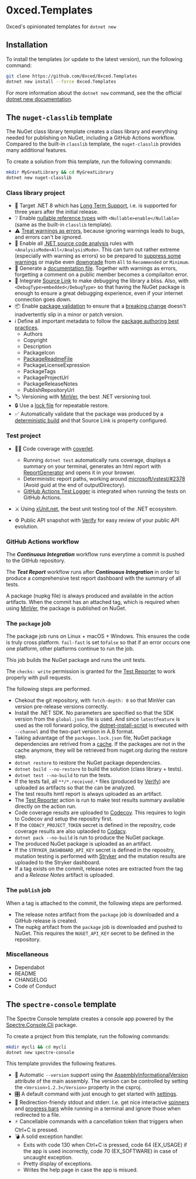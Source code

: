 # 0xced.Templates

0xced's opinionated templates for `dotnet new`

## Installation

To install the templates (or update to the latest version), run the following command:

```sh
git clone https://github.com/0xced/0xced.Templates
dotnet new install --force 0xced.Templates
```

For more information about the `dotnet new` command, see the the official [dotnet new documentation][dotnet-new].

## The `nuget-classlib` template

The NuGet class library template creates a class library and everything needed for publishing on NuGet, including a GitHub Actions workflow. Compared to the built-in `classlib` template, the `nuget-classlib` provides many additional features.

To create a solution from this template, run the following commands:

```sh
mkdir MyGreatLibrary && cd MyGreatLibrary
dotnet new nuget-classlib
```

### Class library project

* 🎯 Target .NET 8 which has [Long Term Support][LTS], i.e. is supported for three years after the initial release.
* ❔ Enable [nullable reference types][NRT] with `<Nullable>enable</Nullable>` (same as the built-in `classlib` template).
* ⚠️ [Treat warnings as errors][TWAS], because ignoring warnings leads to bugs, and errors can't be ignored.
* 🔬 Enable all [.NET source code analysis][CodeAnalysis] rules with `<AnalysisMode>All</AnalysisMode>`.
  This can turn out rather extreme (especially with warning as errors) so be prepared to [suppress some warnings][SuppressWarnings] or maybe even [downgrade][AnalysisMode] from `All` to `Recommended` or `Minimum`.
* 📗 Generate a [documentation file][XmlDoc]. Together with warnings as errors, forgetting a comment on a public member becomes a compilaiton error.
* 🔗 Integrate [Source Link][SourceLink] to make debugging the library a bliss. Also, with `<DebugType>embedded</DebugType>` so that having the NuGet package is enough to ensure a great debugging experience, even if your internet connection goes down.
* 📦 Enable [package validation][PackageValidation] to ensure that a [breaking change][BreakingChanges] doesn't inadvertently slip in a minor or patch version.
* ℹ️ Define all important metadata to follow the [package authoring best practices][PackageAuthoringBestPractices].
  * Authors
  * Copyright
  * Description
  * PackageIcon
  * [PackageReadmeFile][PackageReadmeFile]
  * PackageLicenseExpression
  * PackageTags
  * PackageProjectUrl
  * PackageReleaseNotes
  * PublishRepositoryUrl
* 🏷 Versioning with [MinVer][MinVer], the best .NET versioning tool.
* 🔒 Use a [lock file][LockFile] for repeatable restore.
* ✅ Automatically validate that the package was produced by a [deterministic build][DeterministicBuild] and that Source Link is property configured.

### Test project

* 👩‍🔬 Code coverage with [coverlet][coverlet].
  * Running `dotnet test` automatically runs coverage, displays a summary on your terminal, generates an html report with [ReportGenerator][ReportGenerator] and opens it in your browser.
  * Deterministic report paths, working around [microsoft/vstest/#2378][VsTestIssue2378] (Avoid guid at the end of outputDirectory).
  * [GitHub Actions Test Logger][GitHubActionsTestLogger] is integrated when running the tests on GitHub Actions.
  
* ⚔️ Using [xUnit.net][xUnit], the best unit testing tool of the .NET ecosystem.
  
* ⚙️ Public API snapshot with [Verify][Verify] for easy review of your public API evolution.

### GitHub Actions workflow

The ***Continuous Integration*** workflow runs everytime a commit is pushed to the GitHub repository.

The ***Test Report*** workflow runs after ***Continuous Integration*** in order to produce a comprehensive test report dashboard with the summary of all tests.

A package (nupkg file) is always produced and available in the action artifacts. When the commit has an attached tag, which is required when using [MinVer][MinVer], the package is published on NuGet.

### The `package` job

The package job runs on Linux + macOS + Windows. This ensures the code is truly cross platform. `fail-fast` is set to`false` so that if an error occurs one one platform, other platforms continue to run the job.

This job builds the NuGet package and runs the unit tests.

The `checks: write` permission is granted for the [Test Reporter][TestReporter] to work properly with pull requests.

The following steps are performed.

* Chekout the git repository, with `fetch-depth: 0` so that MinVer can version pre-release versions correctly.
* Install the .NET SDK. No parameters are specified so that the SDK version from the `global.json` file is used. And since `latestFeature` is used as the roll forward policy, the [dotnet-install-script](https://learn.microsoft.com/en-us/dotnet/core/tools/dotnet-install-script) is executed with `--channel` and the two-part version in A.B format.
* Taking advantage of the `packages.lock.json` file, NuGet package dependencies are retrived from a [cache](https://docs.github.com/en/actions/using-workflows/caching-dependencies-to-speed-up-workflows). If the packages are not in the cache anymore, they will be retrieved from nuget.org during the restore step.
* `dotnet restore` to restore the NuGet package dependencies.
* `dotnet build --no-restore` to build the solution (class library + tests).
* `dotnet test --no-build`  to run the tests.
* If the tests fail, all `**/*.received.*` files (produced by [Verify][Verify]) are uploaded as artifacts so that the can be analyzed.
* The test results hmtl report is always uploaded as an artifact.
* The [Test Reporter][TestReporter] action is run to make test results summary available directly on the action run.
* Code coverage results are uploaded to [Codecov][Codecov]. This requires to login to Codecov and setup the repositry first.
* If the `CODACY_PROJECT_TOKEN` secret is defined in the repositry, code coverage results are also uplaoded to [Codacy][Codacy].
* `dotnet pack --no-build` is run to produce the NuGet package.
* The produced NuGet package is uploaded as an artifact.
* If the `STRYKER_DASHBOARD_API_KEY` secret is defined in the repositry, mutation testing is performed with [Stryker][Stryker] and the mutation results are uploaded to the Stryker dashboard.
* If a tag exists on the commit, release notes are extracted from the tag and a *Release Notes* artifact is uploaded.

### The `publish` job

When a tag is attached to the commit, the following steps are performed.

* The release notes artifact from the `package` job is downloaded and a GitHub release is created.
* The nupkg artifact from the `package` job is downloaded and pushed to NuGet. This requires the `NUGET_API_KEY` secret to be defined in the repository.

### Miscellaneous

*	Dependabot
*	README
*	CHANGELOG
*	Code of Conduct

## The `spectre-console` template

The Spectre Console template creates a console app powered by the [Spectre.Console.Cli](https://spectreconsole.net/cli/) package.

To create a project from this template, run the following commands:

```sh
mkdir mycli && cd mycli
dotnet new spectre-console
```

This template provides the following features.

* 🔢 Automatic  `--version` support using the [AssemblyInformationalVersion](https://learn.microsoft.com/en-us/dotnet/api/system.reflection.assemblyinformationalversionattribute) attribute of the main assembly. The version can be controlled by setting the `<Version>1.2.3</Version>` property in the csproj.
* 🎛️ A default command with just enough to get started with [settings](https://spectreconsole.net/cli/settings).
* 📄 Redirection-friendy stdout and stderr. I.e. get nice interactive [spinners](https://spectreconsole.net/live/status) and [progress bars](https://spectreconsole.net/live/progress) while running in a terminal and ignore those when redirected to a file.
* ⚡️ Cancellable commands with a cancellation token that triggers when Ctrl+C is pressed.
* 💣 A solid exception handler.
  * Exits with code 130 when Ctrl+C is pressed, code 64 (EX_USAGE) if the app is used incorrectly, code 70 (EX_SOFTWARE) in case of uncaught exception.
  * Pretty display of exceptions.
  * Writes the help page in case the app is misued.

[dotnet-new]: https://docs.microsoft.com/en-us/dotnet/core/tools/dotnet-new
[LTS]: https://dotnet.microsoft.com/en-us/platform/support/policy/dotnet-core
[NRT]: https://learn.microsoft.com/en-us/dotnet/csharp/nullable-references
[TWAS]: https://learn.microsoft.com/en-us/dotnet/csharp/language-reference/compiler-options/errors-warnings#treatwarningsaserrors
[CodeAnalysis]: https://learn.microsoft.com/en-us/dotnet/fundamentals/code-analysis/overview
[SuppressWarnings]: https://learn.microsoft.com/en-us/dotnet/fundamentals/code-analysis/suppress-warnings
[AnalysisMode]: https://learn.microsoft.com/en-us/dotnet/fundamentals/code-analysis/overview#enable-additional-rules
[XmlDoc]: https://learn.microsoft.com/en-us/dotnet/csharp/language-reference/xmldoc/
[SourceLink]: https://learn.microsoft.com/en-us/dotnet/standard/library-guidance/sourcelink
[PackageValidation]: https://learn.microsoft.com/en-us/dotnet/fundamentals/package-validation/overview
[BreakingChanges]: https://learn.microsoft.com/en-us/dotnet/standard/library-guidance/breaking-changes
[PackageAuthoringBestPractices]: https://learn.microsoft.com/en-us/nuget/create-packages/package-authoring-best-practices
[PackageReadmeFile]: https://devblogs.microsoft.com/nuget/add-a-readme-to-your-nuget-package/
[MinVer]: https://github.com/adamralph/minver
[LockFile]: https://devblogs.microsoft.com/nuget/enable-repeatable-package-restores-using-a-lock-file/
[DeterministicBuild]: https://devblogs.microsoft.com/dotnet/producing-packages-with-source-link/#deterministic-builds
[coverlet]: https://github.com/coverlet-coverage/coverlet
[ReportGenerator]: https://reportgenerator.io
[VsTestIssue2378]: https://github.com/microsoft/vstest/issues/2378
[GitHubActionsTestLogger]: https://github.com/Tyrrrz/GitHubActionsTestLogger
[xUnit]: https://xunit.net
[Verify]: https://github.com/VerifyTests/Verify
[TestReporter]: https://github.com/dorny/test-reporter
[Codecov]: https://codecov.io
[Codacy]: https://www.codacy.com
[Stryker]: https://stryker-mutator.io
[SpectreConsole]: https://spectreconsole.net
